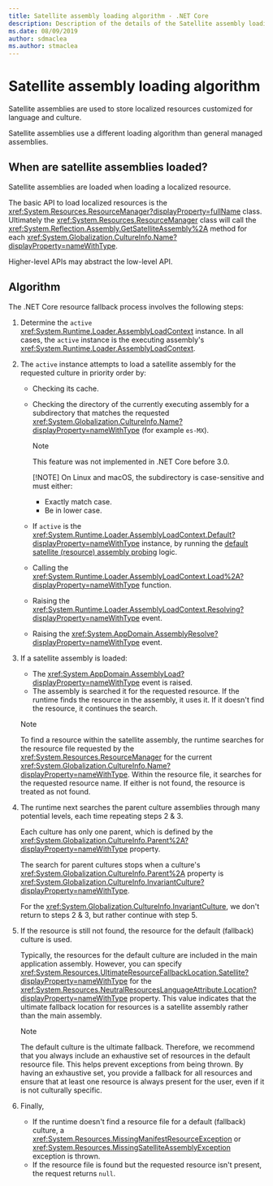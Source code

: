 ```yaml
---
title: Satellite assembly loading algorithm - .NET Core
description: Description of the details of the Satellite assembly loading algorithm in .NET Core
ms.date: 08/09/2019
author: sdmaclea
ms.author: stmaclea
---
```

# Satellite assembly loading algorithm

Satellite assemblies are used to store localized resources customized for language and culture.

Satellite assemblies use a different loading algorithm than general managed assemblies.

## When are satellite assemblies loaded?

Satellite assemblies are loaded when loading a localized resource.

The basic API to load localized resources is the <xref:System.Resources.ResourceManager?displayProperty=fullName> class. Ultimately the <xref:System.Resources.ResourceManager> class will call the <xref:System.Reflection.Assembly.GetSatelliteAssembly%2A> method for each <xref:System.Globalization.CultureInfo.Name?displayProperty=nameWithType>.

Higher-level APIs may abstract the low-level API.

## Algorithm

The .NET Core resource fallback process involves the following steps:

1. Determine the `active` <xref:System.Runtime.Loader.AssemblyLoadContext> instance. In all cases, the `active` instance is the executing assembly's <xref:System.Runtime.Loader.AssemblyLoadContext>.

2. The `active` instance attempts to load a satellite assembly for the requested culture in priority order by:
    - Checking its cache.
    - Checking the directory of the currently executing assembly for a subdirectory that matches the requested <xref:System.Globalization.CultureInfo.Name?displayProperty=nameWithType> (for example `es-MX`).

        > [!NOTE]
        > This feature was not implemented in .NET Core before 3.0.
        >
        > [!NOTE]
        > On Linux and macOS, the subdirectory is case-sensitive and must either:
        > - Exactly match case.
        > - Be in lower case.

    - If `active` is the <xref:System.Runtime.Loader.AssemblyLoadContext.Default?displayProperty=nameWithType> instance, by running the [default satellite (resource) assembly probing](default-probing.md#satellite-resource-assembly-probing) logic.

    - Calling the <xref:System.Runtime.Loader.AssemblyLoadContext.Load%2A?displayProperty=nameWithType> function.

    - Raising the <xref:System.Runtime.Loader.AssemblyLoadContext.Resolving?displayProperty=nameWithType> event.

    - Raising the <xref:System.AppDomain.AssemblyResolve?displayProperty=nameWithType> event.

3. If a satellite assembly is loaded:
   - The <xref:System.AppDomain.AssemblyLoad?displayProperty=nameWithType> event is raised.
   - The assembly is searched it for the requested resource. If the runtime finds the resource in the assembly, it uses it. If it doesn't find the resource, it continues the search.

    > [!NOTE]
    > To find a resource within the satellite assembly, the runtime searches for the resource file requested by the <xref:System.Resources.ResourceManager> for the current <xref:System.Globalization.CultureInfo.Name?displayProperty=nameWithType>. Within the resource file, it searches for the requested resource name. If either is not found, the resource is treated as not found.

4. The runtime next searches the parent culture assemblies through many potential levels, each time repeating steps 2 & 3.

    Each culture has only one parent, which is defined by the <xref:System.Globalization.CultureInfo.Parent%2A?displayProperty=nameWithType> property.

    The search for parent cultures stops when a culture's <xref:System.Globalization.CultureInfo.Parent%2A> property is <xref:System.Globalization.CultureInfo.InvariantCulture?displayProperty=nameWithType>.

    For the <xref:System.Globalization.CultureInfo.InvariantCulture>, we don't return to steps 2 & 3, but rather continue with step 5.

5. If the resource is still not found, the resource for the default (fallback) culture is used.

   Typically, the resources for the default culture are included in the main application assembly. However, you can specify <xref:System.Resources.UltimateResourceFallbackLocation.Satellite?displayProperty=nameWithType> for the <xref:System.Resources.NeutralResourcesLanguageAttribute.Location?displayProperty=nameWithType> property. This value indicates that the ultimate fallback location for resources is a satellite assembly rather than the main assembly.

    > [!NOTE]
    > The default culture is the ultimate fallback. Therefore, we recommend that you always include an exhaustive set of resources in the default resource file. This helps prevent exceptions from being thrown. By having an exhaustive set, you provide a fallback for all resources and ensure that at least one resource is always present for the user, even if it is not culturally specific.

6. Finally,
   - If the runtime doesn't find a resource file for a default (fallback) culture, a <xref:System.Resources.MissingManifestResourceException> or <xref:System.Resources.MissingSatelliteAssemblyException> exception is thrown.
   - If the resource file is found but the requested resource isn't present, the request returns `null`.
